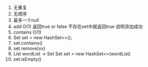 1. 无重复
2. 无顺序
3. 最多一个null
4. add O(1) 返回true or false 不存在set中就返回true 说明添加成功
5. contains  O(1)
6. Set<Integer> set = new HashSet<>();
7. set.contains()
8. set.remove(xx)
9. List<String> wordList -> Set<String>
   Set<String> set = new HashSet<>(wordList)
10. set.isEmpty()